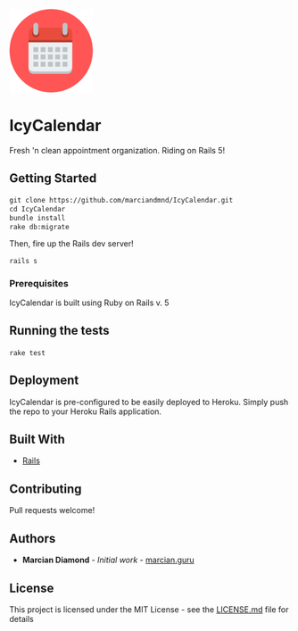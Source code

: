![Icon](icon.png "IcyCalendar")

# IcyCalendar

Fresh 'n clean appointment organization. Riding on Rails 5!

## Getting Started

```
git clone https://github.com/marciandmnd/IcyCalendar.git
cd IcyCalendar
bundle install
rake db:migrate
```

Then, fire up the Rails dev server!

```
rails s
```

### Prerequisites

IcyCalendar is built using Ruby on Rails v. 5

## Running the tests

`rake test`

## Deployment

IcyCalendar is pre-configured to be easily deployed to Heroku. Simply push the repo to your Heroku Rails application.

## Built With

* [Rails](http://rubyonrails.org/)

## Contributing

Pull requests welcome!

## Authors

* **Marcian Diamond** - *Initial work* - [marcian.guru](https://www.marcian.guru)

## License

This project is licensed under the MIT License - see the [LICENSE.md](LICENSE.md) file for details
